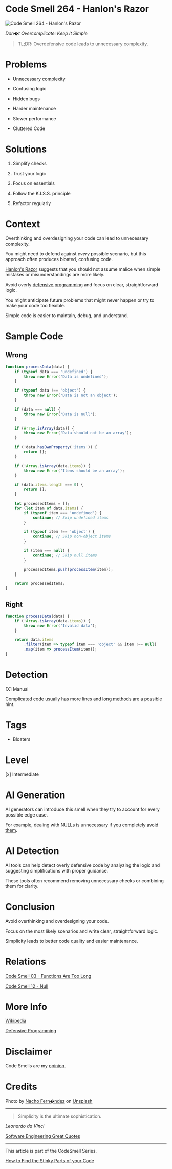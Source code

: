 # Code Smell 264 - Hanlon's Razor

![Code Smell 264 - Hanlon's Razor](Code%20Smell%20264%20-%20Hanlon's%20Razor.jpg)

*Don�t Overcomplicate: Keep It Simple*

> TL;DR: Overdefensive code leads to unnecessary complexity.

# Problems

- Unnecessary complexity

- Confusing logic

- Hidden bugs

- Harder maintenance

- Slower performance

- Cluttered Code

# Solutions

1. Simplify checks

2. Trust your logic

3. Focus on essentials

4. Follow the K.I.S.S. principle

5. Refactor regularly

# Context

Overthinking and overdesigning your code can lead to unnecessary complexity. 

You might need to defend against *every* possible scenario, but this approach often produces bloated, confusing code. 

[Hanlon's Razor](https://en.wikipedia.org/wiki/Hanlon%27s_razor) suggests that you should not assume malice when simple mistakes or misunderstandings are more likely.

Avoid overly [defensive programming](https://en.wikipedia.org/wiki/Defensive_programming) and focus on clear, straightforward logic. 

You might anticipate future problems that might never happen or try to make your code too flexible.

Simple code is easier to maintain, debug, and understand.

# Sample Code

## Wrong

<!-- [Gist Url](https://gist.github.com/mcsee/5e59715c1c7bcfc4f1b8a4b89a2731fc) -->

```javascript
function processData(data) {
    if (typeof data === 'undefined') {
        throw new Error('Data is undefined');
    }

    if (typeof data !== 'object') {
        throw new Error('Data is not an object');
    }

    if (data === null) {
        throw new Error('Data is null');
    }

    if (Array.isArray(data)) {
        throw new Error('Data should not be an array');
    }

    if (!data.hasOwnProperty('items')) {
        return [];
    }

    if (!Array.isArray(data.items)) {
        throw new Error('Items should be an array');
    }

    if (data.items.length === 0) {
        return []; 
    }

    let processedItems = [];
    for (let item of data.items) {
        if (typeof item === 'undefined') {
            continue; // Skip undefined items
        }

        if (typeof item !== 'object') {
            continue; // Skip non-object items
        }

        if (item === null) {
            continue; // Skip null items
        }

        processedItems.push(processItem(item));
    }

    return processedItems;
}
```

## Right

<!-- [Gist Url](https://gist.github.com/mcsee/b5c20329bc5670687423d274d0b6f3e8) -->

```javascript
function processData(data) {
    if (!Array.isArray(data.items)) {
        throw new Error('Invalid data');
    }

    return data.items
        .filter(item => typeof item === 'object' && item !== null)
        .map(item => processItem(item));
}
```

# Detection

[X] Manual

Complicated code usually has more lines and [long methods](https://github.com/mcsee/Software-Design-Articles/tree/main/Articles/Code%20Smells/Code%20Smell%2003%20-%20Functions%20Are%20Too%20Long/readme.md) are a possible hint.

# Tags

- Bloaters

# Level

[x] Intermediate

# AI Generation

AI generators can introduce this smell when they try to account for every possible edge case. 

For example, dealing with [NULLs](https://github.com/mcsee/Software-Design-Articles/tree/main/Articles/Theory/Null%20-%20The%20Billion%20Dollar%20Mistake/readme.md) is unnecessary if you completely [avoid them](https://github.com/mcsee/Software-Design-Articles/tree/main/Articles/Refactorings/Refactoring%20015%20-%20Remove%20NULL/readme.md).

# AI Detection

AI tools can help detect overly defensive code by analyzing the logic and suggesting simplifications with proper guidance. 

These tools often recommend removing unnecessary checks or combining them for clarity.

# Conclusion

Avoid overthinking and overdesigning your code.

Focus on the most likely scenarios and write clear, straightforward logic. 

Simplicity leads to better code quality and easier maintenance.

# Relations

[Code Smell 03 - Functions Are Too Long](https://github.com/mcsee/Software-Design-Articles/tree/main/Articles/Code%20Smells/Code%20Smell%2003%20-%20Functions%20Are%20Too%20Long/readme.md)

[Code Smell 12 - Null](https://github.com/mcsee/Software-Design-Articles/tree/main/Articles/Code%20Smells/Code%20Smell%2012%20-%20Null/readme.md)

# More Info

[Wikipedia](https://en.wikipedia.org/wiki/Hanlon%27s_razor)

[Defensive Programming](https://en.wikipedia.org/wiki/Defensive_programming)

# Disclaimer

Code Smells are my [opinion](https://github.com/mcsee/Software-Design-Articles/tree/main/Articles/Blogging/I%20Wrote%20More%20than%2090%20Articles%20on%202021%20Here%20is%20What%20I%20Learned/readme.md).

# Credits

Photo by [Nacho Fern�ndez](https://unsplash.com/@inteligencia_eco) on [Unsplash](https://unsplash.com/photos/gray-metal-razor-quxbQxvGiPA)
  
* * *

> Simplicity is the ultimate sophistication.

 _Leonardo da Vinci_
 
[Software Engineering Great Quotes](https://github.com/mcsee/Software-Design-Articles/tree/main/Articles/Quotes/Software%20Engineering%20Great%20Quotes/readme.md)

* * *

This article is part of the CodeSmell Series.

[How to Find the Stinky Parts of your Code](https://github.com/mcsee/Software-Design-Articles/tree/main/Articles/Code%20Smells/How%20to%20Find%20the%20Stinky%20parts%20of%20your%20Code/readme.md)